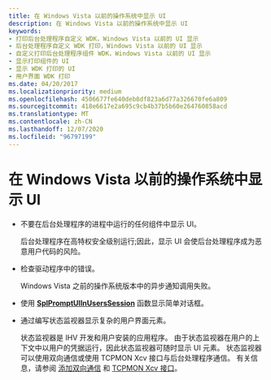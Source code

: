 ```yaml
---
title: 在 Windows Vista 以前的操作系统中显示 UI
description: 在 Windows Vista 以前的操作系统中显示 UI
keywords:
- 打印后台处理程序自定义 WDK，Windows Vista 以前的 UI 显示
- 后台处理程序自定义 WDK 打印，Windows Vista 以前的 UI 显示
- 自定义打印后台处理程序组件 WDK，Windows Vista 以前的 UI 显示
- 显示打印组件的 UI
- 显示 WDK 打印的 UI
- 用户界面 WDK 打印
ms.date: 04/20/2017
ms.localizationpriority: medium
ms.openlocfilehash: 4506677fe640deb8df823a6d77a326670fe6a809
ms.sourcegitcommit: 418e6617e2a695c9cb4b37b5b60e264760858acd
ms.translationtype: MT
ms.contentlocale: zh-CN
ms.lasthandoff: 12/07/2020
ms.locfileid: "96797199"
---
```

# <a name="displaying-a-ui-in-operating-systems-prior-to-windows-vista"></a>在 Windows Vista 以前的操作系统中显示 UI





-   不要在后台处理程序的进程中运行的任何组件中显示 UI。

    后台处理程序在高特权安全级别运行;因此，显示 UI 会使后台处理程序成为恶意用户代码的风险。

-   检查驱动程序中的错误。

    Windows Vista 之前的操作系统版本中的异步通知调用失败。

-   使用 [**SplPromptUIInUsersSession**](/windows-hardware/drivers/ddi/winsplp/nf-winsplp-splpromptuiinuserssession) 函数显示简单对话框。

-   通过编写状态监视器显示复杂的用户界面元素。

    状态监视器是 IHV 开发和用户安装的应用程序。 由于状态监视器在用户的上下文中以用户的凭据运行，因此状态监视器可随时显示 UI 元素。 状态监视器可以使用双向通信或使用 TCPMON Xcv 接口与后台处理程序通信。 有关信息，请参阅 [添加双向通信](adding-bidirectional-communication.md) 和 [TCPMON Xcv 接口](tcpmon-xcv-interface.md)。

 

